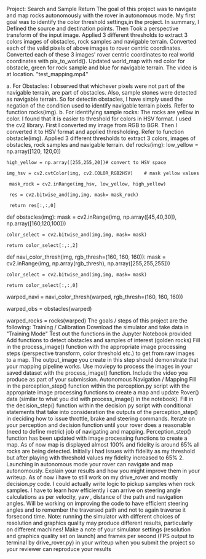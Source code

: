 Project: Search and Sample Return
The goal of this project was to navigate and map rocks autonomously with the rover in autonomous mode.
My first goal was to identify the color threshold settings,in the project. In summary, I Defined the source and destination points. Then Took a perspective transform of the input image. Applied 3 different thresholds to extract 3 colors images of obstacles, rock samples and navigable terrain. Converted each of the valid pixels of above images to rover centric coordinates. Converted each of these 3 images' rover centric coordinates to real world coordinates with pix_to_world(). Updated world_map with red color for obstacle, green for rock sample and blue for navigable terrain. The video is at location. "test_mapping.mp4"

a. For Obstacles: I observed that whichever pixels were not part of the navigable terrain, are part of obstacles. Also, sample stones were detected as navigable terrain. So for detectin obstacles, I have simply used the negation of the condition used to identify navigable terrain pixels. Refer to function rocks(img).
b. For identifying sample rocks: The rocks are yellow in color. I found that it is easier to threshold for colors in HSV format. I used the cv2 library. First I converted my image from RGB to BGR. Then I converted it to HSV format and applied thresholding. Refer to function obstacle(img).
Applied 3 different thresholds to extract 3 colors, images of obstacles, rock samples and navigable terrain.
def rocks(img):
    low_yellow = np.array([120, 120,0])
    
    high_yellow = np.array([255,255,20])# convert to HSV space
    
    img_hsv = cv2.cvtColor(img, cv2.COLOR_RGB2HSV)    # mask yellow values
    
     mask_rock = cv2.inRange(img_hsv, low_yellow, high_yellow)
     
     res = cv2.bitwise_and(img,img, mask= mask_rock)
     
     return res[:,:,0]
def obstacles(img):
    mask = cv2.inRange(img, np.array([45,40,30]), np.array([160,120,100]))
    
    color_select = cv2.bitwise_and(img,img, mask= mask)
    
    return color_select[:,:,2]
def navi_color_thresh(img, rgb_thresh=(160, 160, 160)):
    mask = cv2.inRange(img, np.array(rgb_thresh), np.array([255,255,255]))
    
    color_select = cv2.bitwise_and(img,img, mask= mask)
    
    return color_select[:,:,0]
        
warped_navi = navi_color_thresh(warped, rgb_thresh=(160, 160, 160))

warped_obs = obstacles(warped)

warped_rocks = rocks(warped)
The goals / steps of this project are the following:
Training / Calibration
Download the simulator and take data in "Training Mode"
Test out the functions in the Jupyter Notebook provided
Add functions to detect obstacles and samples of interest (golden rocks)
Fill in the process_image() function with the appropriate image processing steps (perspective transform, color threshold etc.) to get from raw images to a map. The output_image you create in this step should demonstrate that your mapping pipeline works.
Use moviepy to process the images in your saved dataset with the process_image() function. Include the video you produce as part of your submission.
Autonomous Navigation / Mapping
Fill in the perception_step() function within the perception.py script with the appropriate image processing functions to create a map and update Rover() data (similar to what you did with process_image() in the notebook).
Fill in the decision_step() function within the decision.py script with conditional statements that take into consideration the outputs of the perception_step() in deciding how to issue throttle, brake and steering commands.
Iterate on your perception and decision function until your rover does a reasonable (need to define metric) job of navigating and mapping.
Perception_step() function has been updated with image processing functions to create a map. As of now map is displayed almost 100% and fidelity is around 65% all rocks are being detected. Initially i had issues with fidelity as my threshold but after playing with threshold values my fidelity increased to 65%
2. Launching in autonomous mode your rover can navigate and map autonomously. Explain your results and how you might improve them in your writeup.
As of now i have to still work on my drive_rover and mostly decision.py code. I could actually write logic to pickup samples when rock samples. I have to learn how efficiently i can arrive on steering angle calculations as per velocity, yaw , distance of the path and navigation angles. Will be working on improving the code to have efficient steering angles and to remember the traversed path and not to again traverse it forsecond time.
Note: running the simulator with different choices of resolution and graphics quality may produce different results, particularly on different machines! Make a note of your simulator settings (resolution and graphics quality set on launch) and frames per second (FPS output to terminal by drive_rover.py) in your writeup when you submit the project so your reviewer can reproduce your results